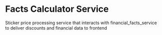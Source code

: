 # Facts Calculator Service
Sticker price processing service that interacts with financial_facts_service to deliver discounts and financial data to frontend
